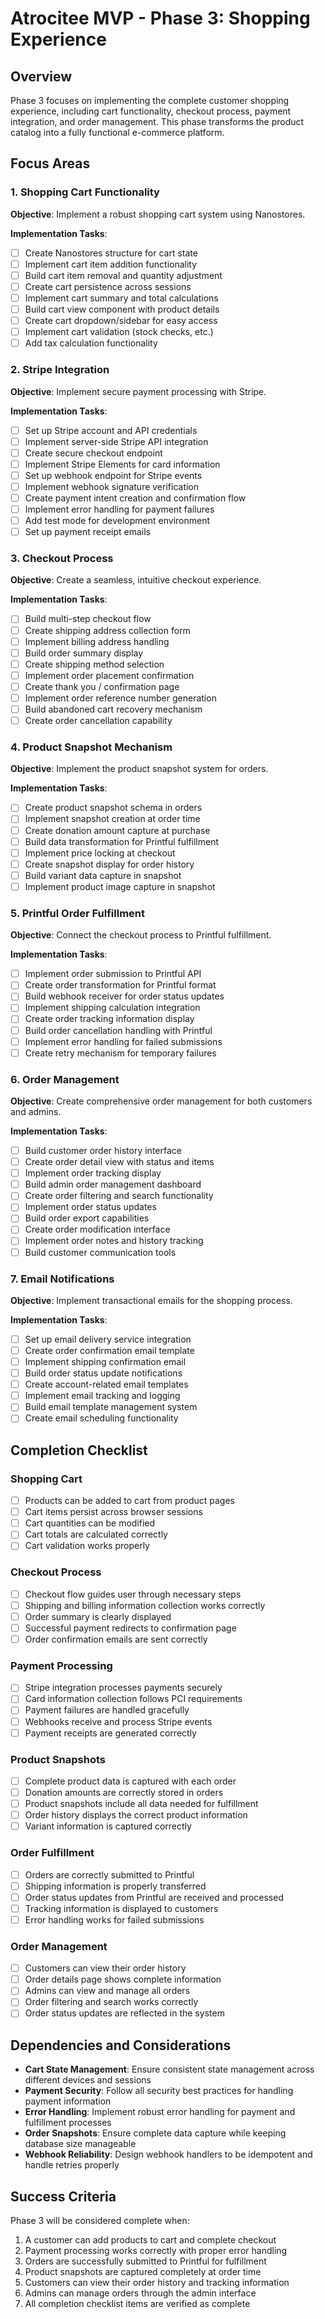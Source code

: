 # Atrocitee MVP - Phase 3: Shopping Experience

## Overview
Phase 3 focuses on implementing the complete customer shopping experience, including cart functionality, checkout process, payment integration, and order management. This phase transforms the product catalog into a fully functional e-commerce platform.

## Focus Areas

### 1. Shopping Cart Functionality

**Objective**: Implement a robust shopping cart system using Nanostores.

**Implementation Tasks**:
- [ ] Create Nanostores structure for cart state
- [ ] Implement cart item addition functionality
- [ ] Build cart item removal and quantity adjustment
- [ ] Create cart persistence across sessions
- [ ] Implement cart summary and total calculations
- [ ] Build cart view component with product details
- [ ] Create cart dropdown/sidebar for easy access
- [ ] Implement cart validation (stock checks, etc.)
- [ ] Add tax calculation functionality

### 2. Stripe Integration

**Objective**: Implement secure payment processing with Stripe.

**Implementation Tasks**:
- [ ] Set up Stripe account and API credentials
- [ ] Implement server-side Stripe API integration
- [ ] Create secure checkout endpoint
- [ ] Implement Stripe Elements for card information
- [ ] Set up webhook endpoint for Stripe events
- [ ] Implement webhook signature verification
- [ ] Create payment intent creation and confirmation flow
- [ ] Implement error handling for payment failures
- [ ] Add test mode for development environment
- [ ] Set up payment receipt emails

### 3. Checkout Process

**Objective**: Create a seamless, intuitive checkout experience.

**Implementation Tasks**:
- [ ] Build multi-step checkout flow
- [ ] Create shipping address collection form
- [ ] Implement billing address handling
- [ ] Build order summary display
- [ ] Create shipping method selection
- [ ] Implement order placement confirmation
- [ ] Create thank you / confirmation page
- [ ] Implement order reference number generation
- [ ] Build abandoned cart recovery mechanism
- [ ] Create order cancellation capability

### 4. Product Snapshot Mechanism

**Objective**: Implement the product snapshot system for orders.

**Implementation Tasks**:
- [ ] Create product snapshot schema in orders
- [ ] Implement snapshot creation at order time
- [ ] Create donation amount capture at purchase
- [ ] Build data transformation for Printful fulfillment
- [ ] Implement price locking at checkout
- [ ] Create snapshot display for order history
- [ ] Build variant data capture in snapshot
- [ ] Implement product image capture in snapshot

### 5. Printful Order Fulfillment

**Objective**: Connect the checkout process to Printful fulfillment.

**Implementation Tasks**:
- [ ] Implement order submission to Printful API
- [ ] Create order transformation for Printful format
- [ ] Build webhook receiver for order status updates
- [ ] Implement shipping calculation integration
- [ ] Create order tracking information display
- [ ] Build order cancellation handling with Printful
- [ ] Implement error handling for failed submissions
- [ ] Create retry mechanism for temporary failures

### 6. Order Management

**Objective**: Create comprehensive order management for both customers and admins.

**Implementation Tasks**:
- [ ] Build customer order history interface
- [ ] Create order detail view with status and items
- [ ] Implement order tracking display
- [ ] Build admin order management dashboard
- [ ] Create order filtering and search functionality
- [ ] Implement order status updates
- [ ] Build order export capabilities
- [ ] Create order modification interface
- [ ] Implement order notes and history tracking
- [ ] Build customer communication tools

### 7. Email Notifications

**Objective**: Implement transactional emails for the shopping process.

**Implementation Tasks**:
- [ ] Set up email delivery service integration
- [ ] Create order confirmation email template
- [ ] Implement shipping confirmation email
- [ ] Build order status update notifications
- [ ] Create account-related email templates
- [ ] Implement email tracking and logging
- [ ] Build email template management system
- [ ] Create email scheduling functionality

## Completion Checklist

### Shopping Cart
- [ ] Products can be added to cart from product pages
- [ ] Cart items persist across browser sessions
- [ ] Cart quantities can be modified
- [ ] Cart totals are calculated correctly
- [ ] Cart validation works properly

### Checkout Process
- [ ] Checkout flow guides user through necessary steps
- [ ] Shipping and billing information collection works correctly
- [ ] Order summary is clearly displayed
- [ ] Successful payment redirects to confirmation page
- [ ] Order confirmation emails are sent correctly

### Payment Processing
- [ ] Stripe integration processes payments securely
- [ ] Card information collection follows PCI requirements
- [ ] Payment failures are handled gracefully
- [ ] Webhooks receive and process Stripe events
- [ ] Payment receipts are generated correctly

### Product Snapshots
- [ ] Complete product data is captured with each order
- [ ] Donation amounts are correctly stored in orders
- [ ] Product snapshots include all data needed for fulfillment
- [ ] Order history displays the correct product information
- [ ] Variant information is captured correctly

### Order Fulfillment
- [ ] Orders are correctly submitted to Printful
- [ ] Shipping information is properly transferred
- [ ] Order status updates from Printful are received and processed
- [ ] Tracking information is displayed to customers
- [ ] Error handling works for failed submissions

### Order Management
- [ ] Customers can view their order history
- [ ] Order details page shows complete information
- [ ] Admins can view and manage all orders
- [ ] Order filtering and search works correctly
- [ ] Order status updates are reflected in the system

## Dependencies and Considerations

- **Cart State Management**: Ensure consistent state management across different devices and sessions
- **Payment Security**: Follow all security best practices for handling payment information
- **Error Handling**: Implement robust error handling for payment and fulfillment processes
- **Order Snapshots**: Ensure complete data capture while keeping database size manageable
- **Webhook Reliability**: Design webhook handlers to be idempotent and handle retries properly

## Success Criteria

Phase 3 will be considered complete when:
1. A customer can add products to cart and complete checkout
2. Payment processing works correctly with proper error handling
3. Orders are successfully submitted to Printful for fulfillment
4. Product snapshots are captured completely at order time
5. Customers can view their order history and tracking information
6. Admins can manage orders through the admin interface
7. All completion checklist items are verified as complete 